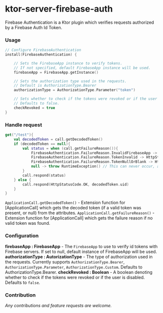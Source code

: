# ktor-server-firebase-auth
Firebase Authentication is a Ktor plugin which verifies requests authorized by a Firebase Auth Id Token.

### Usage
```kotlin
// Configure FirebaseAuthentication
install(FirebaseAuthentication) {

    // Sets the FirebaseApp instance to verify tokens.
    // If not specified, default FirebaseApp instance will be used.
    firebaseApp = FirebaseApp.getInstance()

    // Sets the authorization type used in the requests.
    // Default is AuthorizationType.Bearer
    authorizationType = AuthorizationType.Parameter("token")

    // Sets whether to check if the tokens were revoked or if the user is disabled.
    // Defaults to false.
    checkRevoked = true
}
```

### Handle request
```kotlin
get("/test"){
    val decodedToken = call.getDecodedToken()
    if (decodedToken == null){
        val status = when (call.getFailureReason()){
            FirebaseAuthentication.FailureReason.InvalidFirebaseApp -> HttpStatusCode.InternalServerError
            FirebaseAuthentication.FailureReason.TokenInvalid -> HttpStatusCode.Unauthorized
            FirebaseAuthentication.FailureReason.TokenNullOrBlank -> HttpStatusCode.BadRequest
            null -> throw RuntimeException() // This can never occur, as decodedToken is null.
        }
        call.respond(status)
    } else {
        call.respond(HttpStatusCode.OK, decodedToken.uid)
    }
}
```
```ApplicationCall.getDecodedToken()``` - Extension function for [ApplicationCall] which gets the decoded token (if a valid token was present, or null) from the attributes.
```ApplicationCall.getFailureReason()``` - Extension function for [ApplicationCall] which gets the failure reason if no valid token was found.

### Configuration
**firebaseApp : FirebaseApp** - The ```FirebaseApp``` to use to verify id tokens with Firebase servers. If set to null, default instance of FirebaseApp will be used.
**authorizationType : AutorizationType** -  The type of authorization used in the requests. Currently supports ```AuthorizationType.Bearer```, ```AuthorizationType.Parameter```, ```AuthorizationType.Custom```. Defaults to AuthorizationType.Bearer.
**checkRevoked : Boolean** - A boolean denoting whether to check if the tokens were revoked or if the user is disabled. Defaults to ```false```.

### Contribution
*Any contributions and feature requests are welcome.*
